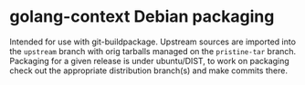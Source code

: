 # golang-context Debian packaging

Intended for use with git-buildpackage. Upstream sources are imported into the
`upstream` branch with orig tarballs managed on the `pristine-tar` branch.
Packaging for a given release is under ubuntu/DIST, to work on packaging
check out the appropriate distribution branch(s) and make commits there.
